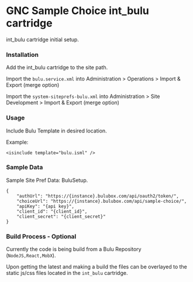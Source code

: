 # GNC Sample Choice int_bulu cartridge

int_bulu cartridge initial setup.

### Installation

Add the int_bulu cartridge to the site path.

Import the `bulu.service.xml` into Administration >  Operations >  Import & Export (merge option)

Import the `system-siteprefs-bulu.xml` into Administration >  Site Development >  Import & Export (merge option)


### Usage

Include Bulu Template in desired location.

Example: 

`<isinclude template="bulu.isml" />`

### Sample Data

Sample Site Pref Data: BuluSetup. 

```
{
	"authUrl": "https://{instance}.bulubox.com/api/oauth2/token/",
	"choiceUrl": "https://{instance}.bulubox.com/api/sample-choice/",
	"apiKey": "{api key}",
	"client_id": "{client_id}",
	"client_secret": "{client_secret}"
}
```

### Build Process - Optional

Currently the code is being build from a Bulu Repository (`NodeJS,React,MobX`). 

Upon getting the latest and making a build the files can be overlayed to the static js/css files located in the `int_bulu` cartridge. 


